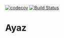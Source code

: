 [![codecov](https://codecov.io/gh/shouldDoFine/Ayaz/branch/master/graph/badge.svg)](https://codecov.io/gh/shouldDoFine/Ayaz)
[![Build Status](https://travis-ci.org/shouldDoFine/Ayaz.svg?branch=master)](https://travis-ci.org/shouldDoFine/Ayaz)
# Ayaz